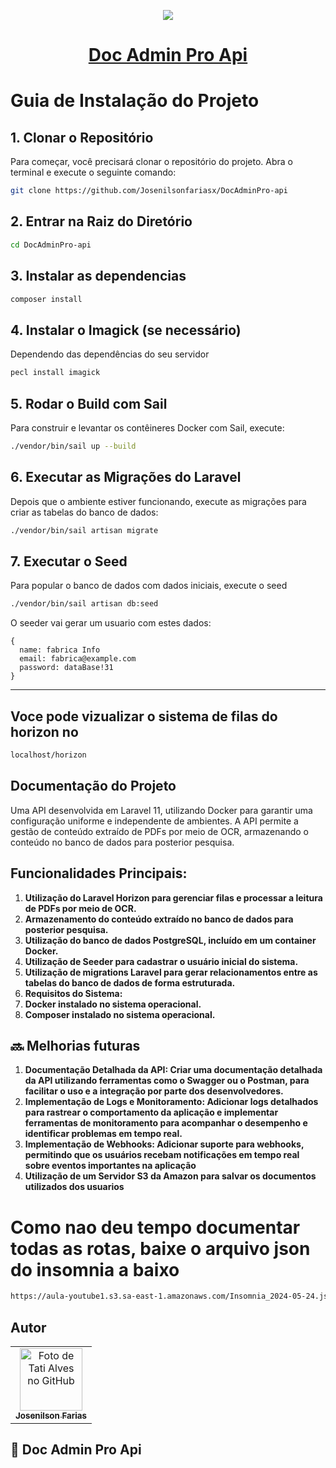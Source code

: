 <p align="center">
  <a href="https://nextjs.org">
    <picture>
      <source media="(prefers-color-scheme: dark)" srcset="https://aula-youtube1.s3.sa-east-1.amazonaws.com/b8227fc2721e4d7ca2e2561139be7ca2.png">
      <img src="https://aula-youtube1.s3.sa-east-1.amazonaws.com/b8227fc2721e4d7ca2e2561139be7ca2.png">
    </picture>
    <h1 align="center">Doc Admin Pro Api</h1>
  </a>
</p>

# Guia de Instalação do Projeto

## 1. Clonar o Repositório

Para começar, você precisará clonar o repositório do projeto. Abra o terminal e execute o seguinte comando:

```sh
git clone https://github.com/Josenilsonfariasx/DocAdminPro-api
```
## 2. Entrar na Raiz do Diretório
```sh
cd DocAdminPro-api 
```
## 3. Instalar as dependencias
```sh
composer install
```
## 4. Instalar o Imagick (se necessário)
Dependendo das dependências do seu servidor
```sh
pecl install imagick
```
## 5. Rodar o Build com Sail
Para construir e levantar os contêineres Docker com Sail, execute:
```sh
./vendor/bin/sail up --build
```
## 6. Executar as Migrações do Laravel
Depois que o ambiente estiver funcionando, execute as migrações para criar as tabelas do banco de dados:
```sh
./vendor/bin/sail artisan migrate
```
## 7. Executar o Seed
Para popular o banco de dados com dados iniciais, execute o seed
```sh
./vendor/bin/sail artisan db:seed
```
O seeder vai gerar um usuario com estes dados: 
```
{
  name: fabrica Info
  email: fabrica@example.com
  password: dataBase!31
}

```

---

## Voce pode vizualizar o sistema de filas do horizon no
```sh
localhost/horizon
```

## Documentação do Projeto
Uma API desenvolvida em Laravel 11, utilizando Docker para garantir uma configuração uniforme e independente de ambientes. A API permite a gestão de conteúdo extraído de PDFs por meio de OCR, armazenando o conteúdo no banco de dados para posterior pesquisa.

## Funcionalidades Principais:

1. **Utilização do Laravel Horizon para gerenciar filas e processar a leitura de PDFs por meio de OCR.**
2. **Armazenamento do conteúdo extraído no banco de dados para posterior pesquisa.**
3. **Utilização do banco de dados PostgreSQL, incluído em um container Docker.**
4. **Utilização de Seeder para cadastrar o usuário inicial do sistema.**
5. **Utilização de migrations Laravel para gerar relacionamentos entre as tabelas do banco de dados de forma estruturada.**
6. **Requisitos do Sistema:**
7. **Docker instalado no sistema operacional.**
8. **Composer instalado no sistema operacional.**

##  🔜 Melhorias futuras

1. **Documentação Detalhada da API: Criar uma documentação detalhada da API utilizando ferramentas como o Swagger ou o Postman, para facilitar o uso e a integração por parte dos desenvolvedores.**
2. **Implementação de Logs e Monitoramento: Adicionar logs detalhados para rastrear o comportamento da aplicação e implementar ferramentas de monitoramento para acompanhar o desempenho e identificar problemas em tempo real.**
3. **Implementação de Webhooks: Adicionar suporte para webhooks, permitindo que os usuários recebam notificações em tempo real sobre eventos importantes na aplicação**
4. **Utilização de um Servidor S3 da Amazon para salvar os documentos utilizados dos usuarios**

# Como nao deu tempo documentar todas as rotas, baixe o arquivo json do insomnia a baixo 
```sh
https://aula-youtube1.s3.sa-east-1.amazonaws.com/Insomnia_2024-05-24.json
```

## Autor
  <table>
    <tr>
      <td align="center">
        <a href="http://github.com/Josenilsonfariasx">
          <img src="https://i.imgur.com/SgdMMR7.png" width="100px;" alt="Foto de Tati Alves no GitHub"/><br>
          <sub>
            <b>Josenilson Farias</b>
          </sub>
        </a>
      </td>
    </tr>
  </table>
  
## :dart: Doc Admin Pro Api
